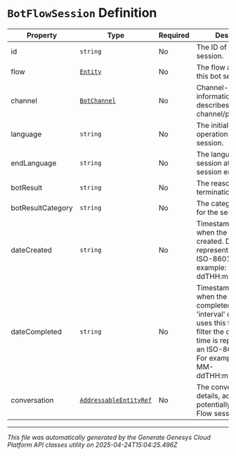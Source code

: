 # `BotFlowSession` Definition

| Property | Type | Required | Description |
|----------|------|----------|-------------|
| id | `string` | No | The ID of the bot session. |
| flow | [`Entity`](entity-definition.md) | No | The flow associated to this bot session. |
| channel | [`BotChannel`](botchannel-definition.md) | No | Channel-specific information that describes the message channel/provider. |
| language | `string` | No | The initial language of operation for the session. |
| endLanguage | `string` | No | The language of the session at the time the session ended |
| botResult | `string` | No | The reason for session termination. |
| botResultCategory | `string` | No | The category of result for the session. |
| dateCreated | `string` | No | Timestamp indicating when the session was created. Date time is represented as an ISO-8601 string. For example: yyyy-MM-ddTHH:mm:ss[.mmm]Z |
| dateCompleted | `string` | No | Timestamp indicating when the session was completed. Note: The 'interval' query param uses this timestamp to filter the output. Date time is represented as an ISO-8601 string. For example: yyyy-MM-ddTHH:mm:ss[.mmm]Z |
| conversation | [`AddressableEntityRef`](addressableentityref-definition.md) | No | The conversation details, across potentially multiple Bot Flow sessions. |

---

*This file was automatically generated by the Generate Genesys Cloud Platform API classes utility on 2025-04-24T15:04:25.496Z*